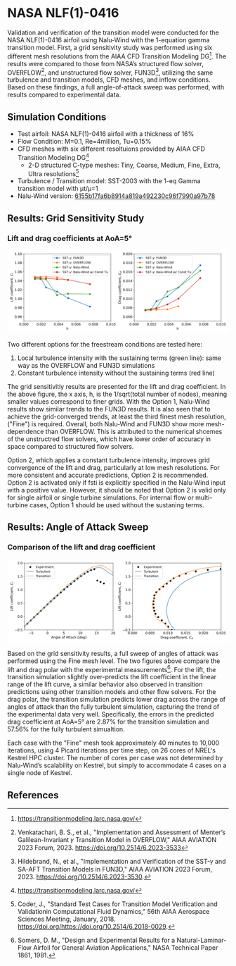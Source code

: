 

# NASA NLF(1)-0416

Validation and verification of the transition model were conducted for the NASA NLF(1)-0416 airfoil using Nalu-Wind with the 1-equation gamma transition model. First, a grid sensitivity study was performed using six different mesh resolutions from the AIAA CFD Transition Modeling DG[^1]. The results were compared to those from NASA’s structured flow solver, OVERFLOW[^2], and unstructured flow solver, FUN3D[^3], utilizing the same turbulence and transition models, CFD meshes, and inflow conditions. Based on these findings, a full angle-of-attack sweep was performed, with results compared to experimental data.

## Simulation Conditions

- Test airfoil: NASA NLF(1)-0416 airfoil with a thickness of 16%
- Flow Condition: M=0.1, Re=4million, Tu=0.15%
- CFD meshes with six different resoltuions provided by AIAA CFD Transition Modeling DG[^1]
   - 2-D structured C-type meshes: Tiny, Coarse, Medium, Fine, Extra, Ultra resolutions[^4]
- Turbulence / Transition model: SST-2003 with the 1-eq Gamma transition model with µt/µ=1
- Nalu-Wind version: [6155b17fa6b8914a819a492230c96f7990a97b78](https://github.com/Exawind/nalu-wind/commit/6155b17fa6b8914a819a492230c96f7990a97b78)

## Results: Grid Sensitivity Study

### Lift and drag coefficients at AoA=5°
<img src="figs/aoa5/nlf0416_cl_cd.png" alt="Cf" width="1000">

Two different options for the freestream conditions are tested here: 
1) Local turbulence intensity with the sustaining terms (green line): same way as the OVERFLOW and FUN3D simulations
2) Constant turbulence intensity without the sustaining terms (red line)

The grid sensitivitiy results are presented for the lift and drag coefficient. In the above figure, the x axis, h, is the 1/sqrt(total number of nodes), meaning smaller values correspond to finer grids. With the Option 1, Nalu-Wind results show similar trends to the FUN3D results. It is also seen that to achieve  the grid-converged trends, at least the third finest mesh resolution, ("Fine") is required. Overall, both Nalu-Wind and FUN3D show more mesh-dependence than OVERFLOW. This is attributed to the numerical shcemes of the unstructred flow solvers, which have lower order of accuracy in space compared to structured flow solvers.

Option 2, which applies a constant turbulence intensity, improves grid convergence of the lift and drag, particularly at low mesh resolutions. For more consistent and accurate predictions, Option 2 is recommended. Option 2 is activated only if fsti is explicitly specified in the Nalu-Wind input with a positive value. However, it should be noted that Option 2 is valid only for single airfoil or single turbine simulations. For internal flow or multi-turbine cases, Option 1 should be used without the sustaning terms. 

## Results: Angle of Attack Sweep

### Comparison of the lift and drag coefficient
<img src="figs/clcd/nlf0416_clcd.png" alt="Cf" width="1000">

Based on the grid sensitivity results, a full sweep of angles of attack was performed using the Fine mesh level. The two figures above compare the lift and drag polar with the experimental measurements[^5]. For the lift, the transition simulation slightly over-predicts the lift coefficient in the linear range of the lift curve, a similar behavior also observed in transition predictions using other transition models and other flow solvers. For the drag polar, the transition simulation predicts lower drag across the range of angles of attack than the fully turbulent simulation, capturing the trend of the experimental data very well.
Specifically, the errors in the predicted drag coefficient at AoA=5° are 2.87% for the transition simulation and 57.56% for the fully turbulent simualtion.

Each case with the "Fine" mesh took approximately 40 minutes to 10,000 iterations, using 4 Picard iterations per time step, on 26 cores of NREL's Kestrel HPC cluster. The number of cores per case was not determined by Nalu-Wind’s scalability on Kestrel, but simply to accommodate 4 cases on a single node of Kestrel.

## References
[^1]: https://transitionmodeling.larc.nasa.gov/
[^2]: Venkatachari, B. S., et al., "Implementation and Assessment of Menter’s Galilean-Invariant 𝛾
Transition Model in OVERFLOW," AIAA AVIATION 2023 Forum, 2023. https://doi.org/10.2514/6.2023-3533
[^3]: Hildebrand, N., et al., "Implementation and Verification of the SST-𝛾 and SA-AFT
Transition Models in FUN3D," AIAA AVIATION 2023 Forum, 2023. https://doi.org/10.2514/6.2023-3530.
[^4]: Coder, J., "Standard Test Cases for Transition Model Verification and Validationin Computational Fluid Dynamics," 56th AIAA Aerospace Sciences Meeting, January, 2018. https://doi.org/https://doi.org/10.2514/6.2018-0029.
[^5]: Somers, D. M., "Design and Experimental Results for a Natural-Laminar-Flow Airfoil for General Aviation Applications," NASA Technical Paper 1861, 1981.
